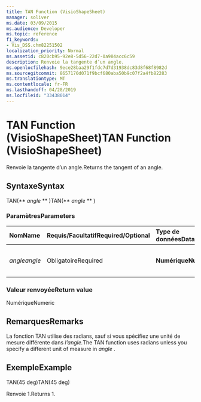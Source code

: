 ```yaml
---
title: TAN Function (VisioShapeSheet)
manager: soliver
ms.date: 03/09/2015
ms.audience: Developer
ms.topic: reference
f1_keywords:
- Vis_DSS.chm82251502
localization_priority: Normal
ms.assetid: c820cb95-92e8-5d56-22d7-0a984acc6c59
description: Renvoie la tangente d’un angle.
ms.openlocfilehash: 9ece28baa29f1fdc7d7d31938dc83d8f68f8982d
ms.sourcegitcommit: 8657170d071f9bcf680aba50b9c07f2a4fb82283
ms.translationtype: MT
ms.contentlocale: fr-FR
ms.lasthandoff: 04/28/2019
ms.locfileid: "33438014"
---
```

# <a name="tan-function-visioshapesheet"></a><span data-ttu-id="d2152-103">TAN Function (VisioShapeSheet)</span><span class="sxs-lookup"><span data-stu-id="d2152-103">TAN Function (VisioShapeSheet)</span></span>

<span data-ttu-id="d2152-104">Renvoie la tangente d’un angle.</span><span class="sxs-lookup"><span data-stu-id="d2152-104">Returns the tangent of an angle.</span></span>
  
## <a name="syntax"></a><span data-ttu-id="d2152-105">Syntaxe</span><span class="sxs-lookup"><span data-stu-id="d2152-105">Syntax</span></span>

<span data-ttu-id="d2152-106">TAN(\*\* *angle* \*\* )</span><span class="sxs-lookup"><span data-stu-id="d2152-106">TAN(\*\* *angle* \*\* )</span></span> 
  
### <a name="parameters"></a><span data-ttu-id="d2152-107">Paramètres</span><span class="sxs-lookup"><span data-stu-id="d2152-107">Parameters</span></span>

|<span data-ttu-id="d2152-108">**Nom**</span><span class="sxs-lookup"><span data-stu-id="d2152-108">**Name**</span></span>|<span data-ttu-id="d2152-109">**Requis/Facultatif**</span><span class="sxs-lookup"><span data-stu-id="d2152-109">**Required/Optional**</span></span>|<span data-ttu-id="d2152-110">**Type de données**</span><span class="sxs-lookup"><span data-stu-id="d2152-110">**Data Type**</span></span>|<span data-ttu-id="d2152-111">**Description**</span><span class="sxs-lookup"><span data-stu-id="d2152-111">**Description**</span></span>|
|:-----|:-----|:-----|:-----|
| <span data-ttu-id="d2152-112">_angle_</span><span class="sxs-lookup"><span data-stu-id="d2152-112">_angle_</span></span> <br/> |<span data-ttu-id="d2152-113">Obligatoire</span><span class="sxs-lookup"><span data-stu-id="d2152-113">Required</span></span>  <br/> |<span data-ttu-id="d2152-114">**Numérique**</span><span class="sxs-lookup"><span data-stu-id="d2152-114">**Numeric**</span></span> <br/> |<span data-ttu-id="d2152-115">Angle de laquelle obtenir la tangente.</span><span class="sxs-lookup"><span data-stu-id="d2152-115">The angle of which to get the tangent.</span></span>  <br/> |
   
### <a name="return-value"></a><span data-ttu-id="d2152-116">Valeur renvoyée</span><span class="sxs-lookup"><span data-stu-id="d2152-116">Return value</span></span>

<span data-ttu-id="d2152-117">Numérique</span><span class="sxs-lookup"><span data-stu-id="d2152-117">Numeric</span></span>
  
## <a name="remarks"></a><span data-ttu-id="d2152-118">Remarques</span><span class="sxs-lookup"><span data-stu-id="d2152-118">Remarks</span></span>

<span data-ttu-id="d2152-119">La fonction TAN utilise des radians, sauf si vous spécifiez une unité de mesure différente dans *l’angle.*</span><span class="sxs-lookup"><span data-stu-id="d2152-119">The TAN function uses radians unless you specify a different unit of measure in  *angle*  .</span></span> 
  
## <a name="example"></a><span data-ttu-id="d2152-120">Exemple</span><span class="sxs-lookup"><span data-stu-id="d2152-120">Example</span></span>

<span data-ttu-id="d2152-121">TAN(45 deg)</span><span class="sxs-lookup"><span data-stu-id="d2152-121">TAN(45 deg)</span></span> 
  
<span data-ttu-id="d2152-122">Renvoie 1.</span><span class="sxs-lookup"><span data-stu-id="d2152-122">Returns 1.</span></span> 
  

